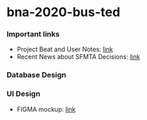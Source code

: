 # bna-2020-bus-ted

### Important links
* Project Beat and User Notes: [link](https://docs.google.com/document/d/1TPyiJ9sB3MFuaWCq59_3VTQXMthltL3tbjTlF6aV-zI/edit)
* Recent News about SFMTA Decisions: [link](https://docs.google.com/spreadsheets/d/1ofaZfkcZZcMpsVytV75TQCHOBslIzWTPb7cI9CUeFnE/edit#gid=0)

### Database Design

### UI Design
* FIGMA mockup: [link](https://www.figma.com/file/wsasyG3cTQNw5iCS47qkZd/bus-ted?node-id=0%3A1)
